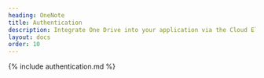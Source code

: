 ```yaml
---
heading: OneNote
title: Authentication
description: Integrate One Drive into your application via the Cloud Elements APIs.
layout: docs
order: 10
---
```


{% include authentication.md %}
